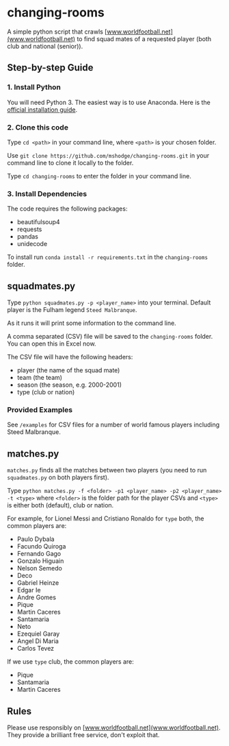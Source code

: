 # changing-rooms

A simple python script that crawls [www.worldfootball.net](www.worldfootball.net) to find squad mates of a requested player (both club and national (senior)).

## Step-by-step Guide

### 1. Install Python

You will need Python 3. The easiest way is to use Anaconda. Here is the [official installation guide](https://docs.anaconda.com/anaconda/install/).


### 2. Clone this code

Type `cd <path>` in your command line, where `<path>` is your chosen folder.

Use `git clone https://github.com/mshodge/changing-rooms.git` in your command line to clone it locally to the folder.

Type `cd changing-rooms` to enter the folder in your command line.

### 3. Install Dependencies

The code requires the following packages:

- beautifulsoup4
- requests
- pandas
- unidecode

To install run `conda install -r requirements.txt` in the `changing-rooms` folder.

## squadmates.py

Type `python squadmates.py -p <player_name>` into your terminal. Default player is the Fulham legend `Steed Malbranque`.

As it runs it will print some information to the command line.

A comma separated (CSV) file will be saved to the `changing-rooms` folder. You can open this in Excel now.

The CSV file will have the following headers:

- player (the name of the squad mate)
- team (the team)
- season (the season, e.g. 2000-2001)
- type (club or nation)

### Provided Examples

See `/examples` for CSV files for a number of world famous players including Steed Malbranque.

## matches.py

`matches.py` finds all the matches between two players (you need to run `squadmates.py` on both players first).

Type `python matches.py -f <folder> -p1 <player_name> -p2 <player_name> -t <type>` where `<folder>` is the folder path for the player CSVs and `<type>` is either both (default), club or nation.

For example, for Lionel Messi and Cristiano Ronaldo for `type` both, the common players are:

- Paulo Dybala
- Facundo Quiroga
- Fernando Gago
- Gonzalo Higuain
- Nelson Semedo
- Deco
- Gabriel Heinze
- Edgar Ie
- Andre Gomes
- Pique
- Martin Caceres
- Santamaria
- Neto
- Ezequiel Garay
- Angel Di Maria
- Carlos Tevez

If we use `type` club, the common players are:

- Pique
- Santamaria
- Martin Caceres

## Rules

Please use responsibly on [www.worldfootball.net](www.worldfootball.net). They provide a brilliant free service, don't exploit that.